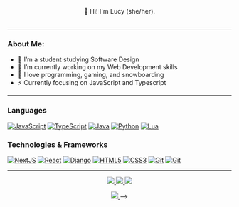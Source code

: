 <div id="header" align="center">
  👋 Hi! I'm Lucy (she/her).
  <br/><br/><img src="https://komarev.com/ghpvc/?username=totallyrin&style=flat-square&color=blue" alt=""/>
</div>

---

### About Me:

- 🌱 I’m a student studying Software Design
- 🔭 I’m currently working on my Web Development skills
- 💬 I love programming, gaming, and snowboarding
- ⚡ Currently focusing on JavaScript and Typescript

---
### Languages
[![JavaScript](https://img.shields.io/badge/javascript-black?style=for-the-badge&logo=javascript)](https://github.com/totallyrin)
[![TypeScript](https://img.shields.io/badge/typescript-black?style=for-the-badge&logo=typescript)](https://github.com/totallyrin)
[![Java](https://img.shields.io/badge/java-black?style=for-the-badge&logo=openjdk)](https://github.com/totallyrin)
[![Python](https://img.shields.io/badge/python-black?style=for-the-badge&logo=python)](https://github.com/totallyrin)
[![Lua](https://img.shields.io/badge/lua-black?style=for-the-badge&logo=lua)](https://github.com/totallyrin)

### Technologies & Frameworks

[![NextJS](https://img.shields.io/badge/next.js-black?style=for-the-badge&logo=next.js)](https://github.com/totallyrin)
[![React](https://img.shields.io/badge/react-black?style=for-the-badge&logo=react)](https://github.com/totallyrin)
[![Django](https://img.shields.io/badge/django-black?style=for-the-badge&logo=django)](https://github.com/totallyrin)
[![HTML5](https://img.shields.io/badge/html5-black?style=for-the-badge&logo=html5)](https://github.com/totallyrin)
[![CSS3](https://img.shields.io/badge/css3-black?style=for-the-badge&logo=css3)](https://github.com/totallyrin)
[![Git](https://img.shields.io/badge/git-black?style=for-the-badge&logo=git)](https://github.com/totallyrin)
[![Git](https://img.shields.io/badge/github-black?style=for-the-badge&logo=github)](https://github.com/totallyrin)

<!-- ### OS
[![Windows](https://img.shields.io/badge/Windows-black?style=for-the-badge&logo=Windows)](https://github.com/totallyrin) -->
---

<p align="center">
  <a href="https://github.com/totallyrin">
    <img src="http://github-profile-summary-cards.vercel.app/api/cards/profile-details?username=totallyrin&theme=github_dark" />
  </a>
  <a href="https://github.com/totallyrin">
    <img src="http://github-profile-summary-cards.vercel.app/api/cards/most-commit-language?username=totallyrin&theme=github_dark" />
  </a>
  <a href="https://github.com/totallyrin">
    <img src="http://github-profile-summary-cards.vercel.app/api/cards/repos-per-language?username=totallyrin&theme=github_dark" />
  </a>
</p>

<p align="center">
  <a href="https://github.com/totallyrin">
    <img src="https://komarev.com/ghpvc/?username=totallyrin&color=red&style=flat)" />
  </a> -->
</p>

